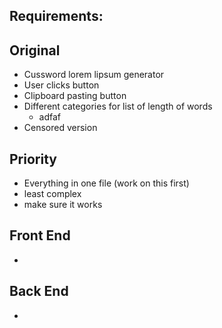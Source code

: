 ## Requirements: 
## Original
- Cussword lorem lipsum  generator 
- User clicks button
- Clipboard pasting button
- Different categories for list of length of words
	- adfaf
- Censored version

## Priority
- Everything in one file (work on this first)
- least complex
- make sure it works


## Front End
-

## Back End 
-

